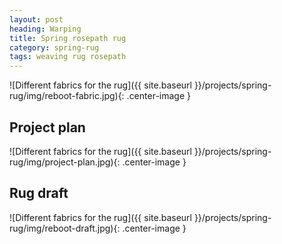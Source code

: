```yaml
---
layout: post
heading: Warping
title: Spring rosepath rug
category: spring-rug
tags: weaving rug rosepath
---
```


![Different fabrics for the rug]({{ site.baseurl }}/projects/spring-rug/img/reboot-fabric.jpg){: .center-image }

## Project plan
![Different fabrics for the rug]({{ site.baseurl }}/projects/spring-rug/img/project-plan.jpg){: .center-image }

## Rug draft
![Different fabrics for the rug]({{ site.baseurl }}/projects/spring-rug/img/reboot-draft.jpg){: .center-image }
